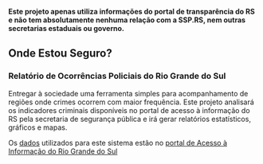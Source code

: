 __Este projeto apenas utiliza informações do portal de transparência do RS e não tem absolutamente nenhuma relação com a SSP.RS, nem outras secretarias estaduais ou governo.__

## Onde Estou Seguro?

### Relatório de Ocorrências Policiais do Rio Grande do Sul

Entregar à sociedade uma ferramenta simples para acompanhamento de regiões  onde crimes ocorrem com maior frequência. Este projeto analisará os indicadores criminais disponíveis no portal de  acesso à informação do RS pela secretaria de segurança pública e irá gerar relatórios estatísticos, gráficos e mapas.

Os [dados](http://www.acessoainformacao.rs.gov.br/conteudo/608/?Indicadores_de_Ocorr%C3%AAncias_Policiais) utilizados para este sistema estão no [portal de Acesso à Informação do Rio Grande do Sul](http://www.acessoainformacao.rs.gov.br/)
